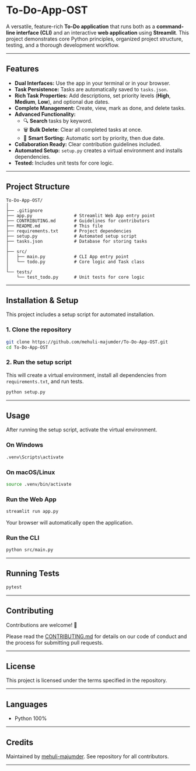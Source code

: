 # To-Do-App-OST

A versatile, feature-rich **To-Do application** that runs both as a **command-line interface (CLI)** and an interactive **web application** using **Streamlit**. This project demonstrates core Python principles, organized project structure, testing, and a thorough development workflow.

***

## Features

- **Dual Interfaces:** Use the app in your terminal or in your browser.
- **Task Persistence:** Tasks are automatically saved to `tasks.json`.
- **Rich Task Properties:** Add descriptions, set priority levels (**High**, **Medium**, **Low**), and optional due dates.
- **Complete Management:** Create, view, mark as done, and delete tasks.
- **Advanced Functionality:**
    - 🔍 **Search** tasks by keyword.
    - 🗑️ **Bulk Delete**: Clear all completed tasks at once.
    - 🧠 **Smart Sorting:** Automatic sort by priority, then due date.
- **Collaboration Ready:** Clear contribution guidelines included.
- **Automated Setup:** `setup.py` creates a virtual environment and installs dependencies.
- **Tested:** Includes unit tests for core logic.

***

## Project Structure

```plaintext
To-Do-App-OST/
│
├── .gitignore
├── app.py                # Streamlit Web App entry point
├── CONTRIBUTING.md       # Guidelines for contributors
├── README.md             # This file
├── requirements.txt      # Project dependencies
├── setup.py              # Automated setup script
├── tasks.json            # Database for storing tasks
│
├── src/
│   ├── main.py           # CLI App entry point
│   └── todo.py           # Core logic and Task class
│
└── tests/
    └── test_todo.py      # Unit tests for core logic
```


***

## Installation \& Setup

This project includes a setup script for automated installation.

### 1. Clone the repository

```bash
git clone https://github.com/mehuli-majumder/To-Do-App-OST.git
cd To-Do-App-OST
```


### 2. Run the setup script

This will create a virtual environment, install all dependencies from `requirements.txt`, and run tests.

```bash
python setup.py
```


***

## Usage

After running the setup script, activate the virtual environment.

### On Windows

```bash
.venv\Scripts\activate
```


### On macOS/Linux

```bash
source .venv/bin/activate
```


### Run the Web App

```bash
streamlit run app.py
```

Your browser will automatically open the application.

### Run the CLI

```bash
python src/main.py
```


***

## Running Tests

```bash
pytest
```


***

## Contributing

Contributions are welcome! 🎉

Please read the [CONTRIBUTING.md](CONTRIBUTING.md) for details on our code of conduct and the process for submitting pull requests.

***

## License

This project is licensed under the terms specified in the repository.

***

## Languages

- Python 100%

***

## Credits

Maintained by [mehuli-majumder](https://github.com/mehuli-majumder). See repository for all contributors.

---



